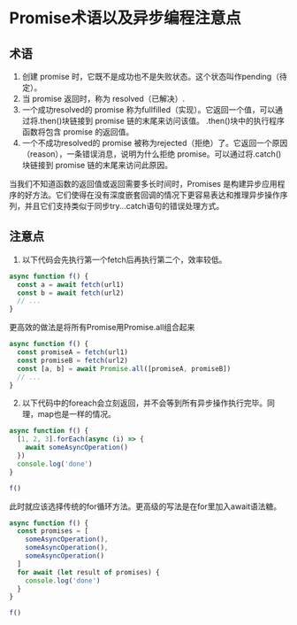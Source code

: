 # Promise术语以及异步编程注意点

## 术语

1. 创建 promise 时，它既不是成功也不是失败状态。这个状态叫作pending（待定）。
2. 当 promise 返回时，称为 resolved（已解决）.
3. 一个成功resolved的 promise 称为fullfilled（实现）。它返回一个值，可以通过将.then()块链接到 promise 链的末尾来访问该值。 .then()块中的执行程序函数将包含 promise 的返回值。
4. 一个不成功resolved的 promise 被称为rejected（拒绝）了。它返回一个原因（reason），一条错误消息，说明为什么拒绝 promise。可以通过将.catch()块链接到 promise 链的末尾来访问此原因。
   
当我们不知道函数的返回值或返回需要多长时间时，Promises 是构建异步应用程序的好方法。它们使得在没有深度嵌套回调的情况下更容易表达和推理异步操作序列，并且它们支持类似于同步try...catch语句的错误处理方式。

## 注意点
1. 以下代码会先执行第一个fetch后再执行第二个，效率较低。
```javascript
async function f() {
  const a = await fetch(url1)
  const b = await fetch(url2)
  // ...
}
```
更高效的做法是将所有Promise用Promise.all组合起来
```javascript
async function f() {
  const promiseA = fetch(url1)
  const promiseB = fetch(url2)
  const [a, b] = await Promise.all([promiseA, promiseB])
  // ...
}
```

2. 以下代码中的foreach会立刻返回，并不会等到所有异步操作执行完毕。同理，map也是一样的情况。
```javascript
async function f() {
  [1, 2, 3].forEach(async (i) => {
    await someAsyncOperation()
  })
  console.log('done')
}

f()
```
此时就应该选择传统的for循环方法。更高级的写法是在for里加入await语法糖。
```javascript
async function f() {
  const promises = [
    someAsyncOperation(),
    someAsyncOperation(),
    someAsyncOperation()
  ]
  for await (let result of promises) {
    console.log('done')
  }
}

f()
```